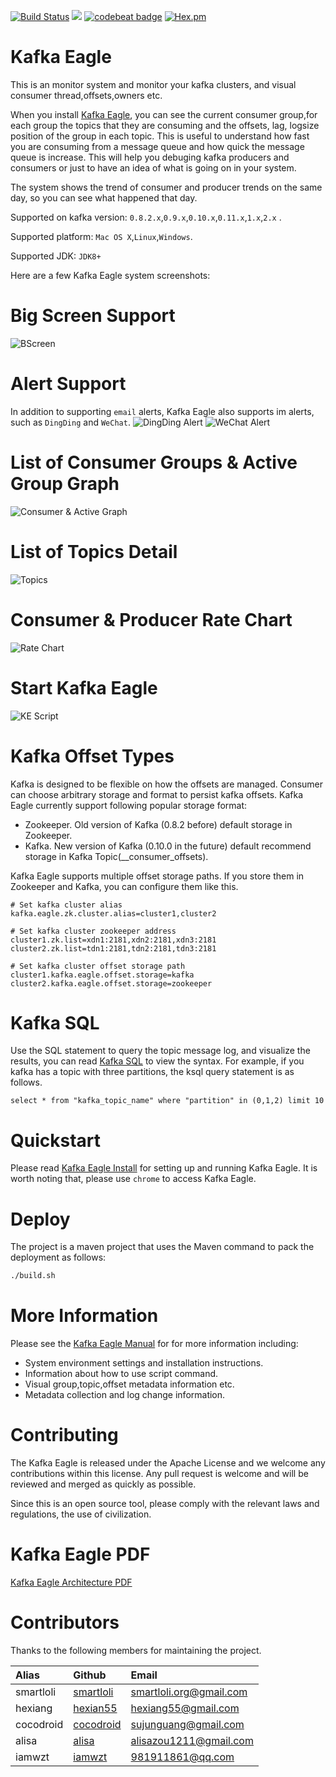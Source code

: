 [![Build Status](https://travis-ci.org/smartloli/kafka-eagle.svg?branch=master)](https://travis-ci.org/smartloli/kafka-eagle)
![](https://img.shields.io/badge/language-java-orange.svg)
[![codebeat badge](https://codebeat.co/badges/bf22a7b2-76ac-4aba-b840-00328841d9e3)](https://codebeat.co/projects/github-com-smartloli-kafka-eagle-master)
[![Hex.pm](https://img.shields.io/hexpm/l/plug.svg)](https://github.com/smartloli/kafka-eagle/blob/master/LICENSE)

# Kafka Eagle

This is an monitor system and monitor your kafka clusters, and visual consumer thread,offsets,owners etc.

When you install [Kafka Eagle](https://www.kafka-eagle.org/), you can see the current consumer group,for each group the topics that they are consuming and the offsets, lag, logsize position of the group in each topic. This is useful to understand how fast you are consuming from a message queue and how quick the message queue is increase. This will help you debuging kafka producers and consumers or just to have an idea of what is going on in your system.

The system shows the trend of consumer and producer trends on the same day, so you can see what happened that day.

Supported on kafka version: ``` 0.8.2.x ```,``` 0.9.x ```,``` 0.10.x ```,``` 0.11.x ```,``` 1.x ```,``` 2.x ``` .

Supported platform: ```Mac OS X```,```Linux```,```Windows```.

Supported JDK: ```JDK8+```

Here are a few Kafka Eagle system screenshots:

# Big Screen Support
![BScreen](https://blobscdn.gitbook.com/v0/b/gitbook-28427.appspot.com/o/assets%2F-LjfmXHRajdxow3o-cxI%2F-LnhzyWefw2gURVMl-Km%2F-LnhzzESQ0FVm_ReDJkb%2Fbscreen@2x.png?generation=1567361072225328&alt=media)

# Alert Support
In addition to supporting ```email``` alerts, Kafka Eagle also supports im alerts, such as ```DingDing``` and ```WeChat```.
![DingDing Alert](https://blobscdn.gitbook.com/v0/b/gitbook-28427.appspot.com/o/assets%2F-LjfmXHRajdxow3o-cxI%2F-M-YCJshnbZ9rWX7eOMA%2F-M-YCKhrhv8_KksGY2vY%2Fdingding_alert@2x.png?generation=1581138667614351&alt=media)
![WeChat Alert](https://blobscdn.gitbook.com/v0/b/gitbook-28427.appspot.com/o/assets%2F-LjfmXHRajdxow3o-cxI%2F-M-YCJshnbZ9rWX7eOMA%2F-M-YCKhthAB9NHKTUcZG%2Fwechat_alert@2x.png?generation=1581138665418224&alt=media)

# List of Consumer Groups & Active Group Graph
![Consumer & Active Graph](https://blobscdn.gitbook.com/v0/b/gitbook-28427.appspot.com/o/assets%2F-LjfmXHRajdxow3o-cxI%2F-LjfrvZnr8VnQqA2gTze%2F-LjfrwYhk2GyuRfT-Keh%2Fconsumer@2x.png?generation=1563030447787989&alt=media)

# List of Topics Detail
![Topics](https://blobscdn.gitbook.com/v0/b/gitbook-28427.appspot.com/o/assets%2F-LjfmXHRajdxow3o-cxI%2F-LjfrvZnr8VnQqA2gTze%2F-LjfrwfE8uFt6dAdw0kU%2Flist@2x.png?generation=1563030448602231&alt=media)

# Consumer & Producer Rate Chart
![Rate Chart](https://blobscdn.gitbook.com/v0/b/gitbook-28427.appspot.com/o/assets%2F-LjfmXHRajdxow3o-cxI%2F-M-TYOxvLPc3po_hZb0J%2F-M-TYPrf-qd3i1TjJ5NS%2Fconsumer_rate_graph@2x.png?generation=1581060568671558&alt=media)

# Start Kafka Eagle
![KE Script](https://blobscdn.gitbook.com/v0/b/gitbook-28427.appspot.com/o/assets%2F-LjfmXHRajdxow3o-cxI%2F-M-TbAtsxTA91c-ii-mY%2F-M-TYPcgh7KPMYNerWJD%2Fke_bash@2x.png?generation=1581061556694462&alt=media)

# Kafka Offset Types

Kafka is designed to be flexible on how the offsets are managed. Consumer can choose arbitrary storage and format to persist kafka offsets. Kafka Eagle currently support following popular storage format:
  * Zookeeper. Old version of Kafka (0.8.2 before) default storage in Zookeeper.
  * Kafka. New version of Kafka (0.10.0 in the future) default recommend storage in Kafka Topic(__consumer_offsets).
  
Kafka Eagle supports multiple offset storage paths. If you store them in Zookeeper and Kafka, you can configure them like this.
```
# Set kafka cluster alias
kafka.eagle.zk.cluster.alias=cluster1,cluster2

# Set kafka cluster zookeeper address
cluster1.zk.list=xdn1:2181,xdn2:2181,xdn3:2181
cluster2.zk.list=tdn1:2181,tdn2:2181,tdn3:2181

# Set kafka cluster offset storage path
cluster1.kafka.eagle.offset.storage=kafka
cluster2.kafka.eagle.offset.storage=zookeeper
```

# Kafka SQL

Use the SQL statement to query the topic message log, and visualize the results, you can read [Kafka SQL](https://docs.kafka-eagle.org/3.Manuals/9.KafkaSQL.html) to view the syntax.
For example, if you kafka has a topic with three partitions, the ksql query statement is as follows.
```
select * from "kafka_topic_name" where "partition" in (0,1,2) limit 10
```

# Quickstart

Please read [Kafka Eagle Install](https://docs.kafka-eagle.org/2.Install/2.Installing.html) for setting up and running Kafka Eagle. It is worth noting that, please use ```chrome``` to access Kafka Eagle.

# Deploy

The project is a maven project that uses the Maven command to pack the deployment as follows:
```bash
./build.sh
```
# More Information

Please see the [Kafka Eagle Manual](https://docs.kafka-eagle.org) for for more information including:
  * System environment settings and installation instructions.
  * Information about how to use script command.
  * Visual group,topic,offset metadata information etc.
  * Metadata collection and log change information.
 
# Contributing

The Kafka Eagle is released under the Apache License and we welcome any contributions within this license. Any pull request is welcome and will be reviewed and merged as quickly as possible.

Since this is an open source tool, please comply with the relevant laws and regulations, the use of civilization.

# Kafka Eagle PDF

[Kafka Eagle Architecture PDF](http://pdf.kafka-eagle.org/)

# Contributors

Thanks to the following members for maintaining the project.

|Alias |Github |Email |
|:-- |:-- |:-- |
|smartloli|[smartloli](https://github.com/smartloli)|smartloli.org@gmail.com|
|hexiang|[hexian55](https://github.com/hexian55)|hexiang55@gmail.com|
|cocodroid|[cocodroid](https://github.com/cocodroid)|sujunguang@gmail.com|
|alisa|[alisa](https://github.com/zoumm)|alisazou1211@gmail.com|
|iamwzt|[iamwzt](https://github.com/iamwzt)|981911861@qq.com|
